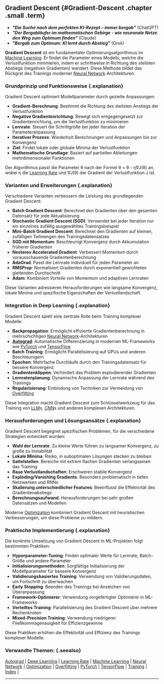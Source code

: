 ## Gradient Descent {#Gradient-Descent .chapter .small .term}

- ***"Die Suche nach dem perfekten KI-Rezept – immer bergab"***  (ChatGPT)
- ***"Der Bergabläufer im mathematischen Gebirge - wie neuronale Netze den Weg zum Optimum finden"***  (Claude)
- ***"Bergab zum Optimum: KI lernt durch Abstieg"*** (Grok)

**Gradient Descent** ist ein fundamentaler Optimierungsalgorithmus im [Machine Learning](#Machine-Learning).
Er findet die Parameter eines Modells, welche die Verlustfunktion minimieren, indem er schrittweise in Richtung des steilsten Abstiegs (negativen Gradienten) wandert.
Diese Methode bildet das Rückgrat des Trainings moderner [Neural Network](#Neural-Network)-Architekturen.

### Grundprinzip und Funktionsweise {.explanation}

Gradient Descent optimiert Modellparameter durch gezielte Anpassungen:

- **Gradient-Berechnung**: Bestimmt die Richtung des steilsten Anstiegs der Verlustfunktion
- **Negative Gradientenrichtung**: Bewegt sich entgegengesetzt zur Gradientenrichtung, um die Verlustfunktion zu minimieren
- **Lernrate**: Steuert die Schrittgröße bei jeder Iteration der Parameteranpassung
- **Iterativer Prozess**: Wiederholt Berechnungen und Anpassungen bis zur Konvergenz
- **Ziel**: Findet lokale oder globale Minima der Verlustfunktion
- **Mathematische Grundlage**: Basiert auf partiellen Ableitungen mehrdimensionaler Funktionen

Der Algorithmus passt die Parameter θ nach der Formel θ = θ - η∇J(θ) an, wobei η die [Learning Rate](#Learning-Rate) und ∇J(θ) der Gradient der Verlustfunktion J ist.

### Varianten und Erweiterungen {.explanation}

Verschiedene Varianten verbessern die Leistung des grundlegenden Gradient Descent:

- **Batch Gradient Descent**: Berechnet den Gradienten über den gesamten Datensatz für jede Aktualisierung
- **Stochastic Gradient Descent (SGD)**: Verwendet bei jeder Iteration nur ein einzelnes zufällig ausgewähltes Trainingsbeispiel
- **Mini-Batch Gradient Descent**: Berechnet den Gradienten auf kleinen, zufälligen Teilmengen des Trainingsdatensatzes
- **SGD mit Momentum**: Beschleunigt Konvergenz durch Akkumulation früherer Gradienten
- **Nesterov Accelerated Gradient**: Verbessert Momentum durch vorausschauende Gradientenberechnung
- **AdaGrad**: Passt die Lernrate individuell für jeden Parameter an
- **RMSProp**: Normalisiert Gradienten durch exponentiell gewichteten gleitenden Durchschnitt
- **Adam**: Kombiniert Vorteile von Momentum und adaptiven Lernraten

Diese Varianten adressieren Herausforderungen wie langsame Konvergenz, lokale Minima und spezifische Eigenschaften der Verlustlandschaft.

### Integration in Deep Learning {.explanation}

Gradient Descent spielt eine zentrale Rolle beim Training komplexer Modelle:

- **Backpropagation**: Ermöglicht effiziente Gradientenberechnung in mehrschichtigen [Neural Network](#Neural-Network)-Architekturen
- **[Autograd](#Autograd)**: Automatische Differenzierung in modernen ML-Frameworks wie [PyTorch](#PyTorch) und [TensorFlow](#TensorFlow)
- **Batch Training**: Ermöglicht Parallelisierung auf GPUs und anderen Beschleunigern
- **Epochen**: Mehrfache Durchläufe durch den Trainingsdatensatz für bessere Konvergenz
- **Gradientenklippen**: Verhindert das Problem explodierender Gradienten
- **Lernratenplanung**: Dynamische Anpassung der Lernrate während des Trainings
- **Regularisierung**: Einbindung von Techniken zur Vermeidung von [Overfitting](#Overfitting)

Diese Integration macht Gradient Descent zum Schlüsselwerkzeug für das Training von [LLM](#LLM)s, [CNN](#Convolutional-Neural-Network)s und anderen komplexen Architekturen.

### Herausforderungen und Lösungsansätze {.explanation}

Gradient Descent begegnet spezifischen Problemen, für die verschiedene Strategien entwickelt wurden:

- **Wahl der Lernrate**: Zu kleine Werte führen zu langsamer Konvergenz, zu große zu Instabilität
- **Lokale Minima**: Risiko, in suboptimalen Lösungen stecken zu bleiben
- **Sattelstellen**: Bereiche mit extrem flachen Gradienten verlangsamen das Training
- **Raue Verlustlandschaften**: Erschweren stabile Konvergenz
- **Exploding/Vanishing Gradients**: Besonders problematisch in tiefen Netzwerken und RNNs
- **Skalierung unterschiedlicher Features**: Beeinflusst die Effektivität des Gradientenabstiegs
- **Berechnungsaufwand**: Herausforderungen bei sehr großen Datensätzen und Modellen

Moderne [Optimization](#Optimization) kombiniert Gradient Descent mit heuristischen Verbesserungen, um diese Probleme zu mildern.

### Praktische Implementierung {.explanation}

Die konkrete Umsetzung von Gradient Descent in ML-Projekten folgt bestimmten Praktiken:

- **Hyperparameter-Tuning**: Finden optimaler Werte für Lernrate, Batch-Größe und andere Parameter
- **Initialisierungsmethoden**: Sorgfältige Initialisierung der Modellparameter für bessere Konvergenz
- **Validierungsbasiertes Training**: Verwendung von Validierungsdaten, um Fortschritt zu überwachen
- **Early Stopping**: Beenden des Trainings bei Anzeichen von Überanpassung
- **Framework-Optimierer**: Verwendung vorgefertigter Optimierer in ML-Frameworks
- **Verteiltes Training**: Parallelisierung des Gradient Descent über mehrere Rechenknoten
- **Mixed-Precision Training**: Verwendung niedrigerer Fließkommagenauigkeit für Effizienzgewinne

Diese Praktiken erhöhen die Effektivität und Effizienz des Trainings komplexer Modelle.

### Verwandte Themen: {.seealso}

[Autograd](#Autograd) |
[Deep Learning](#Deep-Learning) |
[Learning Rate](#Learning-Rate) |
[Machine Learning](#Machine-Learning) |
[Neural Network](#Neural-Network) |
[Optimization](#Optimization) |
[Overfitting](#Overfitting) |
[PyTorch](#PyTorch) |
[TensorFlow](#TensorFlow) |
[Training](#Training) |
[Index](#Index) |

----


